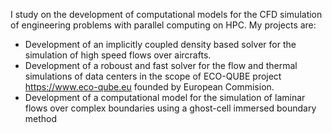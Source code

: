 I study on the development of computational models for the CFD simulation of engineering problems with parallel computing on HPC. My projects are: 
- Development of an implicitly coupled density based solver for the simulation of high speed flows over aircrafts. 
- Development of a roboust and fast solver for the flow and thermal simulations of data centers in the scope of ECO-QUBE project https://www.eco-qube.eu founded by European Commision.   
- Development of a computational model for the simulation of laminar flows over complex boundaries using a ghost-cell immersed boundary method
